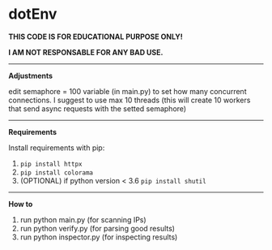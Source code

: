 # dotEnv

**THIS CODE IS FOR EDUCATIONAL PURPOSE ONLY!**

**I AM NOT RESPONSABLE FOR ANY BAD USE.**

---
**Adjustments**

edit semaphore = 100 variable (in main.py) to set how many concurrent connections.
I suggest to use max 10 threads (this will create 10 workers that send async requests with the setted semaphore)

---
**Requirements**

Install requirements with pip:
1. `pip install httpx`
2. `pip install colorama`
3. (OPTIONAL) if python version < 3.6 `pip install shutil`
---
**How to**

1. run python main.py (for scanning IPs)
2. run python verify.py (for parsing good results)
3. run python inspector.py (for inspecting results)
